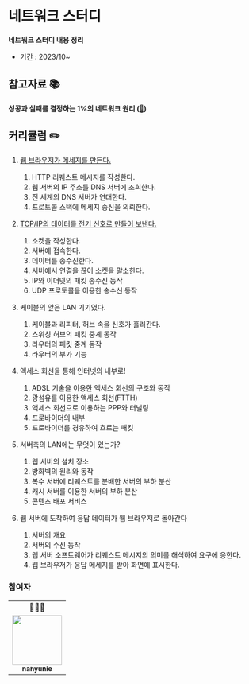 # 네트워크 스터디

**네트워크 스터디 내용 정리**

- 기간 : 2023/10~

## 참고자료 📚

**성공과 실패를 결정하는 1%의 네트워크 원리 ([🔗](https://product.kyobobook.co.kr/detail/S000000559964))**

## 커리큘럼 ✏️

1. [웹 브라우저가 메세지를 만든다.](https://github.com/nahyunie/network-study/blob/main/network-study/WebBrowser.md)
   1. HTTP 리퀘스트 메시지를 작성한다.
   2. 웹 서버의 IP 주소를 DNS 서버에 조회한다.
   3. 전 세계의 DNS 서버가 연대한다.
   4. 프로토콜 스택에 메세지 송신을 의뢰한다.
2. [TCP/IP의 데이터를 전기 신호로 만들어 보낸다.](https://github.com/nahyunie/network-study/blob/main/network-study/TCP-IP.md)
   1. 소켓을 작성한다.
   2. 서버에 접속한다.
   3. 데이터를 송수신한다.
   4. 서버에서 연결을 끊어 소켓을 말소한다.
   5. IP와 이더넷의 패킷 송수신 동작
   6. UDP 프로토콜을 이용한 송수신 동작
3. 케이블의 앞은 LAN 기기였다.
   1. 케이블과 리피터, 허브 속을 신호가 흘러간다.
   2. 스위칭 허브의 패킷 중계 동작
   3. 라우터의 패킷 중계 동작
   4. 라우터의 부가 기능
4. 액세스 회선을 통해 인터넷의 내부로!
   1. ADSL 기술을 이용한 액세스 회선의 구조와 동작
   2. 광섬유를 이용한 액세스 회선(FTTH)
   3. 액세스 회선으로 이용하는 PPP와 터널링
   4. 프로바이더의 내부
   5. 프로바이더를 경유하여 흐르는 패킷
  
5. 서버측의 LAN에는 무엇이 있는가?
   1. 웹 서버의 설치 장소
   2. 방화벽의 원리와 동작
   3. 복수 서버에 리퀘스트를 분배한 서버의 부하 분산
   4. 캐시 서버를 이용한 서버의 부하 분산
   5. 콘텐츠 배포 서비스
  
6. 웹 서버에 도착하여 응답 데이터가 웹 브라우저로 돌아간다
   1. 서버의 개요
   2. 서버의 수신 동작
   3. 웹 서버 소프트웨어가 리퀘스트 메시지의 의미를 해석하여 요구에 응한다.
   4. 웹 브라우저가 응답 메세지를 받아 화면에 표시한다.

### 참여자

<table>
  <tr>
    <td align="center">👩🏻‍💻</td>
  </tr>
  <tr>
    <td align="center"><a href="https://github.com/nahyunie"><img src="https://avatars.githubusercontent.com/u/58367854?s=100" width="100px;" alt=""/><br /><sub><b>nahyunie</b></sub></a><br /></td> 
  </tr>
</table>
